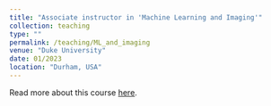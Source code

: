 ```yaml
---
title: "Associate instructor in 'Machine Learning and Imaging'"
collection: teaching
type: ""
permalink: /teaching/ML_and_imaging
venue: "Duke University"
date: 01/2023
location: "Durham, USA"
---
```


Read more about this course [here](https://deepimaging.github.io/syllabus/).
